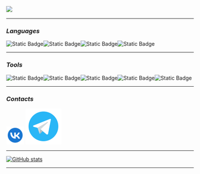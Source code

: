 <img src="./src/gif.gif" width=48px>

---

### _Languages_

![Static Badge](https://img.shields.io/badge/-C++17-6284ff?style=for-the-badge&logo=c%2b%2b&logoColor=black)![Static Badge](https://img.shields.io/badge/-java_script-e84173?style=for-the-badge&logo=JavaScript&logoColor=ffff00)![Static Badge](https://img.shields.io/badge/-html-9613a7?style=for-the-badge&logo=html5&logoColor=black)![Static Badge](https://img.shields.io/badge/-css-e5e81d?style=for-the-badge&logo=css3&logoColor=154a99)

---

### _Tools_

![Static Badge](https://img.shields.io/badge/-cmake-black?style=for-the-badge&logo=cmake&logoColor=white&logoSize=autolabelColor=black&color=red)![Static Badge](https://img.shields.io/badge/-gdb-ee914f?style=for-the-badge&logo=gnu&logoColor=black)![Static Badge](https://img.shields.io/badge/-linux-990000?style=for-the-badge&logo=linux&logoColor=white)![Static Badge](https://img.shields.io/badge/-vscode-green?style=for-the-badge&logo=vscodium&logoColor=white)![Static Badge](https://img.shields.io/badge/-git-990000?style=for-the-badge&logo=git&logoColor=white)

---

### _Contacts_

<p align="left">
  <a href="https://vk.com/ts.upgrade"><img src="./src/icons8-vk.svg" width = 48px></a>
  <a href="https://t.me/qeuty"> <img src="./src/icons8-telegram.svg" widtg = 48px></a>
</p>

---

[![GitHub stats](https://github-readme-stats.vercel.app/api?username=monksbarn&show_icons=true&theme=github_dark&count_private=true)](https://github.com/monksbarn)

---
